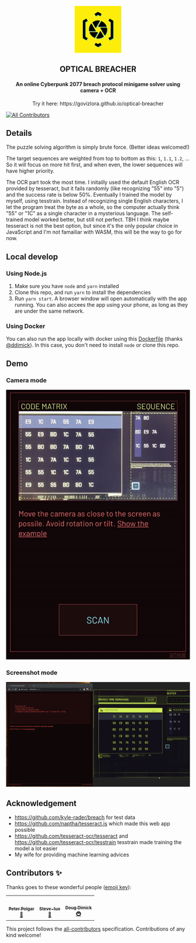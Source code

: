 <div align="center">
    <img alt="optical-breacher" src="./assets/app-icon.svg" height="128px" />
</div>
<h2 align="center">OPTICAL BREACHER</h2>
<h4 align="center">An online Cyberpunk 2077 breach protocol minigame solver using camera + OCR</h4>
<p align="center">Try it here: https://govizlora.github.io/optical-breacher</p>

<!-- ALL-CONTRIBUTORS-BADGE:START - Do not remove or modify this section -->
[![All Contributors](https://img.shields.io/badge/all_contributors-3-orange.svg?style=flat-square)](#contributors-)
<!-- ALL-CONTRIBUTORS-BADGE:END -->

## Details

The puzzle solving algorithm is simply brute force. (Better ideas welcomed!)

The target sequences are weighted from top to bottom as this: `1`, `1.1`, `1.2`, ... So it will focus on more hit first, and when even, the lower sequences will have higher priority.

The OCR part took the most time. I initailly used the default English OCR provided by tesseract, but it fails randomly (like recognizing "55" into "5") and the success rate is below 50%. Eventually I trained the model by myself, using tesstrain. Instead of recognizing single English characters, I let the program treat the byte as a whole, so the computer actually think "55" or "1C" as a single character in a mysterious language. The self-trained model worked better, but still not perfect. TBH I think maybe tesseract is not the best option, but since it's the only popular choice in JavaScript and I'm not famailiar with WASM, this will be the way to go for now.

## Local develop

### Using Node.js

1. Make sure you have `node` and `yarn` installed
2. Clone this repo, and run `yarn` to install the dependencies
3. Run `yarn start`. A browser window will open automatically with the app running. You can also accees the app using your phone, as long as they are under the same network.

### Using Docker

You can also run the app locally with docker using this [Dockerfile](https://gist.github.com/ddimick/d0e82da4805775bb12f2995b20fa223a) (thanks [@ddimick](https://github.com/ddimick)). In this case, you don't need to install `node` or clone this repo.

## Demo

### Camera mode

![Camera mode](assets/demo.gif)

### Screenshot mode

![Screenshot mode](assets/demo2.gif)

## Acknowledgement

- https://github.com/kyle-rader/breach for test data
- https://github.com/naptha/tesseract.js which made this web app possible
- https://github.com/tesseract-ocr/tesseract and https://github.com/tesseract-ocr/tesstrain tesstrain made training the model a lot easier
- My wife for providing machine learning advices

## Contributors ✨

Thanks goes to these wonderful people ([emoji key](https://allcontributors.org/docs/en/emoji-key)):

<!-- ALL-CONTRIBUTORS-LIST:START - Do not remove or modify this section -->
<!-- prettier-ignore-start -->
<!-- markdownlint-disable -->
<table>
  <tr>
    <td align="center"><a href="http://www.rozmy.com"><img src="https://avatars.githubusercontent.com/u/7920792?v=4?s=100" width="100px;" alt=""/><br /><sub><b>Peter Polgar</b></sub></a><br /><a href="#design-rozmy" title="Design">🎨</a></td>
    <td align="center"><a href="https://steve-luo.com"><img src="https://avatars.githubusercontent.com/u/8736917?v=4?s=100" width="100px;" alt=""/><br /><sub><b>Steve-luo</b></sub></a><br /><a href="#design-Steve-luo" title="Design">🎨</a></td>
    <td align="center"><a href="https://github.com/ddimick"><img src="https://avatars.githubusercontent.com/u/46494221?v=4?s=100" width="100px;" alt=""/><br /><sub><b>Doug Dimick</b></sub></a><br /><a href="#infra-ddimick" title="Infrastructure (Hosting, Build-Tools, etc)">🚇</a></td>
  </tr>
</table>

<!-- markdownlint-restore -->
<!-- prettier-ignore-end -->

<!-- ALL-CONTRIBUTORS-LIST:END -->

This project follows the [all-contributors](https://github.com/all-contributors/all-contributors) specification. Contributions of any kind welcome!
